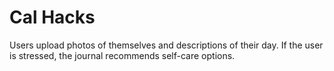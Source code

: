 # Cal Hacks
Users upload photos of themselves and descriptions of their day.  If the user is stressed, the journal recommends self-care options.
